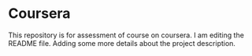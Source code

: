 # Coursera
This repository is for assessment of course on coursera.
I am editing the README file. Adding some more details about the project description.
